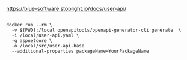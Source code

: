 https://blue-software.stoplight.io/docs/user-api/


```wsl

docker run --rm \
  -v ${PWD}:/local openapitools/openapi-generator-cli generate  \
  -i /local/user-api.yaml \
  -g aspnetcore \
  -o /local/src/user-api-base
  --additional-properties packageName=YourPackageName

  ```